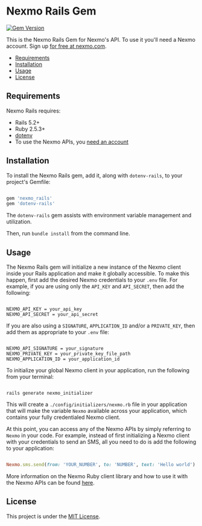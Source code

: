 # Nexmo Rails Gem

[![Gem Version](https://badge.fury.io/rb/nexmo_rails.svg)](https://badge.fury.io/rb/nexmo_rails)

This is the Nexmo Rails Gem for Nexmo's API. To use it you'll
need a Nexmo account. Sign up [for free at nexmo.com](https://dashboard.nexmo.com/sign-up?utm_source=DEV_REL&utm_medium=github&utm_campaign=nexmo-rails).

* [Requirements](#requirements)
* [Installation](#installation)
* [Usage](#usage)
* [License](#license)

## Requirements

Nexmo Rails requires: 

* Rails 5.2+
* Ruby 2.5.3+
* [dotenv](https://github.com/bkeepers/dotenv)
* To use the Nexmo APIs, you [need an account](https://dashboard.nexmo.com/sign-up?utm_source=DEV_REL&utm_medium=github&utm_campaign=nexmo-rails)

## Installation

To install the Nexmo Rails gem, add it, along with `dotenv-rails`, to your project's Gemfile:

```ruby

gem 'nexmo_rails'
gem 'dotenv-rails'

```

The `dotenv-rails` gem assists with environment variable management and utilization. 

Then, run `bundle install` from the command line.

## Usage

The Nexmo Rails gem will initialize a new instance of the Nexmo client inside your Rails application and make it globally accessible. To make this happen, first add the desired Nexmo credentials to your `.env` file. For example, if you are using only the `API_KEY` and `API_SECRET`, then add the following:

```

NEXMO_API_KEY = your_api_key
NEXMO_API_SECRET = your_api_secret

```

If you are also using a `SIGNATURE`, `APPLICATION_ID` and/or a `PRIVATE_KEY`, then add them as appropriate to your `.env` file:

```

NEXMO_API_SIGNATURE = your_signature
NEXMO_PRIVATE_KEY = your_private_key_file_path
NEXMO_APPLICATION_ID = your_application_id

```

To initialize your global Nexmo client in your application, run the following from your terminal:

```console

rails generate nexmo_initializer

```

This will create a `./config/initializers/nexmo.rb` file in your application that will make the variable `Nexmo` available across your application, which contains your fully credentialed Nexmo client.

At this point, you can access any of the Nexmo APIs by simply referring to `Nexmo` in your code. For example, instead of first initializing a Nexmo client with your credentials to send an SMS, all you need to do is add the following to your application:

```ruby

Nexmo.sms.send(from: 'YOUR_NUMBER', to: 'NUMBER', text: 'Hello world')

```

More information on the Nexmo Ruby client library and how to use it with the Nexmo APIs can be found [here](https://github.com/Nexmo/nexmo-ruby).

## License

This project is under the [MIT License](LICENSE).
